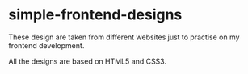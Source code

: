 # simple-frontend-designs

These design are taken from different websites just to practise on my frontend development. 

All the designs are based on HTML5 and CSS3.
